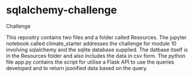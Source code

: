 # sqlalchemy-challenge
Challenge

This repositry contains two files and a folder called Resources. The jupyter notebook called climate_starter addresses the challenge for module 10 involving sqlalchemy and the sqlite database supplied. The datbase itself is in the Resources folder and also includes the data in csv form. The python file app.py contains the script for utilise a Flask API to use the queries developed and to return jsonified data based on the query.
